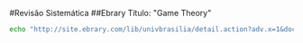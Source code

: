 #Revisão Sistemática
##Ebrary
Título: "Game Theory"

```bash
echo "http://site.ebrary.com/lib/univbrasilia/detail.action?adv.x=1&docID={10264991,10565174,10060519,10146765,10677846,10729361,10654680,10902331,10058113,10212193,10239365}&f00=title&p00=Game+Theory"
```
